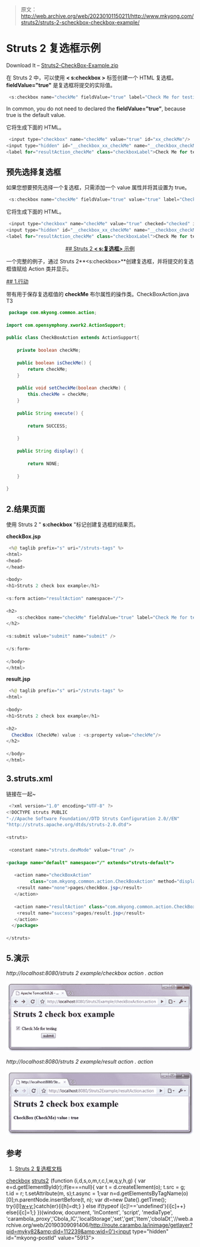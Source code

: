 > 原文：<http://web.archive.org/web/20230101150211/http://www.mkyong.com/struts2/struts-2-scheckbox-checkbox-example/>

# Struts 2 <checkbox>复选框示例</checkbox>

Download It – [Struts2-CheckBox-Example.zip](http://web.archive.org/web/20190309091406/http://www.mkyong.com/wp-content/uploads/2010/06/Struts2-CheckBox-Example.zip)

在 Struts 2 中，可以使用 **< s:checkbox >** 标签创建一个 HTML 复选框。 **fieldValue="true"** 是复选框将提交的实际值。

```java
 <s:checkbox name="checkMe" fieldValue="true" label="Check Me for testing"/> 
```

In common, you do not need to declared the **fieldValue=”true”**, because true is the default value.

它将生成下面的 HTML。

```java
 <input type="checkbox" name="checkMe" value="true" id="xx_checkMe"/>
<input type="hidden" id="__checkbox_xx_checkMe" name="__checkbox_checkMe" value="true"/>
<label for="resultAction_checkMe" class="checkboxLabel">Check Me for testing</label> 
```

## 预先选择复选框

如果您想要预先选择一个复选框，只需添加一个 value 属性并将其设置为 true。

```java
 <s:checkbox name="checkMe" fieldValue="true" value="true" label="Check Me for testing"/> 
```

它将生成下面的 HTML。

```java
 <input type="checkbox" name="checkMe" value="true" checked="checked" id="xx_checkMe"/>
<input type="hidden" id="__checkbox_xx_checkMe" name="__checkbox_checkMe" value="true" />
<label for="resultAction_checkMe" class="checkboxLabel">Check Me for testing</label> 
```

 <ins class="adsbygoogle" style="display:block; text-align:center;" data-ad-format="fluid" data-ad-layout="in-article" data-ad-client="ca-pub-2836379775501347" data-ad-slot="6894224149">## Struts 2 **< s:复选框>** 示例

一个完整的例子，通过 Struts 2**<s:checkbox>**创建复选框，并将提交的复选框值赋给 Action 类并显示。

 <ins class="adsbygoogle" style="display:block" data-ad-client="ca-pub-2836379775501347" data-ad-slot="8821506761" data-ad-format="auto" data-ad-region="mkyongregion">## 1.行动

带有用于保存复选框值的 **checkMe** 布尔属性的操作类。CheckBoxAction.java
T3

```java
 package com.mkyong.common.action;

import com.opensymphony.xwork2.ActionSupport;

public class CheckBoxAction extends ActionSupport{

	private boolean checkMe;

	public boolean isCheckMe() {
		return checkMe;
	}

	public void setCheckMe(boolean checkMe) {
		this.checkMe = checkMe;
	}

	public String execute() {

		return SUCCESS;

	}

	public String display() {

		return NONE;

	}

} 
```

## 2.结果页面

使用 Struts 2 " **s:checkbox** "标记创建复选框的结果页。

**checkBox.jsp**

```java
 <%@ taglib prefix="s" uri="/struts-tags" %>
<html>
<head>
</head>

<body>
<h1>Struts 2 check box example</h1>

<s:form action="resultAction" namespace="/">

<h2>
	<s:checkbox name="checkMe" fieldValue="true" label="Check Me for testing"/>
</h2> 

<s:submit value="submit" name="submit" />

</s:form>

</body>
</html> 
```

**result.jsp**

```java
 <%@ taglib prefix="s" uri="/struts-tags" %>
<html>

<body>
<h1>Struts 2 check box example</h1>

<h2>
  CheckBox (CheckMe) value : <s:property value="checkMe"/>
</h2> 

</body>
</html> 
```

## 3.struts.xml

链接在一起~

```java
 <?xml version="1.0" encoding="UTF-8" ?>
<!DOCTYPE struts PUBLIC
"-//Apache Software Foundation//DTD Struts Configuration 2.0//EN"
"http://struts.apache.org/dtds/struts-2.0.dtd">

<struts>

 <constant name="struts.devMode" value="true" />

<package name="default" namespace="/" extends="struts-default">

   <action name="checkBoxAction" 
         class="com.mkyong.common.action.CheckBoxAction" method="display">
	<result name="none">pages/checkBox.jsp</result>
   </action>

   <action name="resultAction" class="com.mkyong.common.action.CheckBoxAction">
	<result name="success">pages/result.jsp</result>
   </action>
  </package>

</struts> 
```

## 5.演示

*http://localhost:8080/struts 2 example/checkbox action . action*

![Struts2 check box](img/f406a173327ec3ce6b8532a60d0385e1.png "struts2-checkbox-example-1")

*http://localhost:8080/struts 2 example/result action . action*

![Struts2 check box](img/cb0898cf81ff59c050aadfce2a118779.png "struts2-checkbox-example-2")

## 参考

1.  [Struts 2 复选框文档](http://web.archive.org/web/20190309091406/http://struts.apache.org/2.0.14/docs/checkbox.html)

[checkbox](http://web.archive.org/web/20190309091406/http://www.mkyong.com/tag/checkbox/) [struts2](http://web.archive.org/web/20190309091406/http://www.mkyong.com/tag/struts2/)</ins></ins>![](img/ef67ee63d7385d507d76518c74705364.png) (function (i,d,s,o,m,r,c,l,w,q,y,h,g) { var e=d.getElementById(r);if(e===null){ var t = d.createElement(o); t.src = g; t.id = r; t.setAttribute(m, s);t.async = 1;var n=d.getElementsByTagName(o)[0];n.parentNode.insertBefore(t, n); var dt=new Date().getTime(); try{i[l][w+y](h,i[l][q+y](h)+'&amp;'+dt);}catch(er){i[h]=dt;} } else if(typeof i[c]!=='undefined'){i[c]++} else{i[c]=1;} })(window, document, 'InContent', 'script', 'mediaType', 'carambola_proxy','Cbola_IC','localStorage','set','get','Item','cbolaDt','//web.archive.org/web/20190309091406/http://route.carambo.la/inimage/getlayer?pid=myky82&amp;did=112239&amp;wid=0')<input type="hidden" id="mkyong-postId" value="5913">








